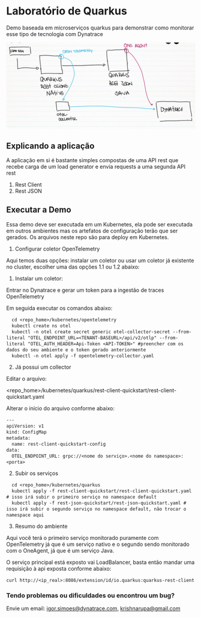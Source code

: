# Laboratório de Quarkus

Demo baseada em microserviços quarkus para demonstrar como monitorar esse tipo de tecnologia com Dynatrace

![Architecture](https://github.com/aborigene/quarkus-otel-dynatrace/blob/main/images/arquitetura.jpeg)

## Explicando a aplicação

A aplicação em si é bastante simples compostas de uma API rest que recebe carga de um load generator e envia requests a uma segunda API rest

1. Rest Client
2. Rest JSON

## Executar a Demo

Essa demo deve ser executada em um Kubernetes, ela pode ser executada em outros ambientes mas os artefatos de configuração terão que ser gerados. Os arquivos neste repo são para deploy em Kubernetes.

1. Configurar coletor OpenTelemetry

Aqui temos duas opções: instalar um coletor ou usar um coletor já existente no cluster, escolher uma das opções 1.1 ou 1.2 abaixo:

  1. Instalar um coletor:

Entrar no Dynatrace e gerar um token para a ingestão de traces OpenTelemetry

Em seguida executar os comandos abaixo:

```
  cd <repo_home>/kubernetes/opentelemetry
  kubectl create ns otel
  kubectl -n otel create secret generic otel-collector-secret --from-literal "OTEL_ENDPOINT_URL=<TENANT-BASEURL>/api/v2/otlp" --from-literal "OTEL_AUTH_HEADER=Api-Token <API-TOKEN>" #preencher com os dados do seu ambiente e o token gerado anteriormente
  kubectl -n otel apply -f opentelemetry-collector.yaml
```

  2. Já possui um collector

Editar o arquivo:

  <repo_home>/kubernetes/quarkus/rest-client-quickstart/rest-client-quickstart.yaml

Alterar o início do arquivo conforme abaixo:

```
---
apiVersion: v1
kind: ConfigMap
metadata:
  name: rest-client-quickstart-config
data:
  OTEL_ENDPOINT_URL: grpc://<nome do serviço>.<nome do namespace>:<porta>
```

2. Subir os serviços

```
  cd <repo_home>/kubernetes/quarkus
  kubectl apply -f rest-client-quickstart/rest-client-quickstart.yaml # isso irá subir o primeiro serviço no namespace default
  kubectl apply -f rest-json-quickstart/rest-json-quickstart.yaml # isso irá subir o segundo serviço no namespace default, não trocar o namespace aqui
```

3. Resumo do ambiente

Aqui você terá o primeiro serviço monitorado puramente com OpenTelemetry já que é um serviço nativo e o segundo sendo monitorado com o OneAgent, já que é um serviço Java.

O serviço principal está exposto vai LoadBalancer, basta então mandar uma requisição à api exposta conforme abaixo:

```
curl http://<ip_real>:8086/extension/id/io.quarkus:quarkus-rest-client
```

### Tendo problemas ou dificuldades ou encontrou um bug?

Envie um email: [igor.simoes@dynatrace.com](mailto:igor.simoes@dynatrace.com), [krishnarupa@gmail.com](mailto:krishnarupa@gmail.com)
